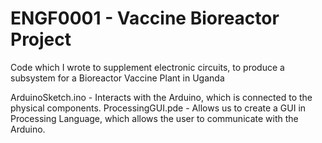 # ENGF0001 - Vaccine Bioreactor Project

Code which I wrote to supplement electronic circuits, to produce a subsystem for a Bioreactor Vaccine Plant in Uganda

ArduinoSketch.ino - Interacts with the Arduino, which is connected to the physical components.
ProcessingGUI.pde - Allows us to create a GUI in Processing Language, which allows the user to communicate with the Arduino.
